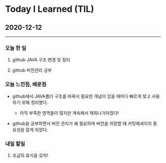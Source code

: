 Today I Learned (TIL)
===

## 2020-12-12

---

### 오늘 한 일


1. github JAVA 구조 변경 및 정리

2. github 버전관리 공부

   
### 오늘 느낀점, 배운점

* github에서 JAVA폴더 구조를 바꿔서 필요한 개념이 있을 때마다 빠르게 찾고 사용하기 위해 정리했다.

    * 아직 부족한 영역들이 많지만 계속해서 채워나가야겠다!

* github을 공부하면서 버전 관리가 왜 필요하며 버전을 저장할 때 커밋메세지의 중요성을 알게 되었다.


### 내일 할일 

1. 조금의 휴식을 갖자!